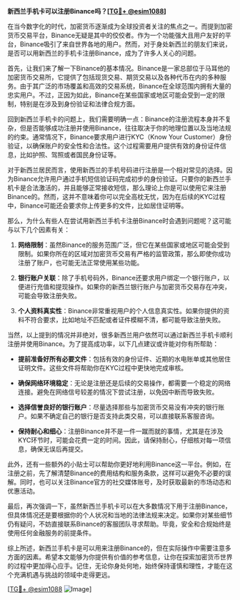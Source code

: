 **新西兰手机卡可以注册Binance吗？[[TG💪+ @esim1088](https://t.me/s/esim1088)]**

在当今数字化的时代，加密货币逐渐成为全球投资者关注的焦点之一。而提到加密货币交易平台，Binance无疑是其中的佼佼者。作为一个功能强大且用户友好的平台，Binance吸引了来自世界各地的用户。然而，对于身处新西兰的朋友们来说，是否可以用新西兰的手机卡注册Binance，成为了许多人关心的问题。

首先，让我们来了解一下Binance的基本情况。Binance是一家总部位于马耳他的加密货币交易所，它提供了包括现货交易、期货交易以及各种代币在内的多种服务。由于其广泛的市场覆盖和高效的交易系统，Binance在全球范围内拥有大量的忠实用户。不过，正因为如此，Binance在某些国家或地区可能会受到一定的限制，特别是在涉及到身份验证和法律合规方面。

回到新西兰手机卡的问题上，我们需要明确一点：Binance的注册流程本身并不复杂，但是否能够成功注册并使用Binance，往往取决于你的地理位置以及当地法规的约束。通常情况下，Binance要求用户进行KYC（Know Your Customer）身份验证，以确保账户的安全性和合法性。这个过程需要用户提供有效的身份证件信息，比如护照、驾照或者国民身份证等。

对于新西兰居民而言，使用新西兰的手机号码进行注册是一个相对常见的选择。因为Binance允许用户通过手机短信验证码完成初步的身份验证。只要你的新西兰手机卡是合法激活的，并且能够正常接收短信，那么理论上你是可以使用它来注册Binance的。然而，这并不意味着你可以完全高枕无忧，因为在后续的KYC过程中，Binance可能还会要求你上传更多的文件，比如居住证明等。

那么，为什么有些人在尝试用新西兰手机卡注册Binance时会遇到问题呢？这可能与以下几个因素有关：

1. **网络限制**：虽然Binance的服务范围广泛，但它在某些国家或地区可能会受到限制。如果你所在的区域对加密货币交易有严格的监管政策，那么即使你成功注册了账户，也可能无法正常使用某些功能。
   
2. **银行账户关联**：除了手机号码外，Binance还要求用户绑定一个银行账户，以便进行充值和提现操作。如果你的新西兰银行账户与加密货币交易存在冲突，可能会导致注册失败。

3. **个人资料真实性**：Binance非常重视用户的个人信息真实性。如果你提供的资料不符合要求，比如地址不匹配或者证件模糊不清，都可能导致注册失败。

当然，以上提到的情况并非绝对，很多新西兰用户依然可以通过新西兰手机卡顺利注册并使用Binance。为了提高成功率，以下几点建议或许能对你有所帮助：

- **提前准备好所有必要文件**：包括有效的身份证件、近期的水电账单或其他居住证明文件。这些文件将帮助你在KYC过程中更快地完成审核。
  
- **确保网络环境稳定**：无论是注册还是后续的交易操作，都需要一个稳定的网络连接。避免在网络信号较差的情况下尝试注册，以免因中断而导致失败。

- **选择信誉良好的银行账户**：尽量选择那些与加密货币交易没有冲突的银行账户。如果不确定自己的银行是否支持此类交易，可以直接联系客服咨询。

- **保持耐心和细心**：注册Binance并不是一件一蹴而就的事情，尤其是在涉及KYC环节时，可能会花费一定的时间。因此，请保持耐心，仔细核对每一项信息，确保无误后再提交。

此外，还有一些额外的小贴士可以帮助你更好地利用Binance这一平台。例如，在注册之前，先了解清楚Binance的费用结构和服务条款，这样可以避免不必要的误解。同时，也可以关注Binance官方的社交媒体账号，及时获取最新的市场动态和优惠活动。

最后，再次强调一下，虽然新西兰手机卡可以在大多数情况下用于注册Binance，但具体情况还是要根据你的个人状况和当地的法律法规来决定。如果你对某些细节仍有疑问，不妨直接联系Binance的客服团队寻求帮助。毕竟，安全和合规始终是使用任何金融服务的前提条件。

综上所述，新西兰手机卡是可以用来注册Binance的，但在实际操作中需要注意多方面的因素。希望本文能够为你提供有价值的参考信息，让你在探索加密货币世界的过程中更加得心应手。记住，无论你身处何地，始终保持谨慎和理性，才能在这个充满机遇与挑战的领域中走得更远。

[[TG💪+ @esim1088](https://t.me/s/esim1088) ![Image](https://i.postimg.cc/4NQfJmqS/Snipaste-2025-05-13-00-14-12.png)]